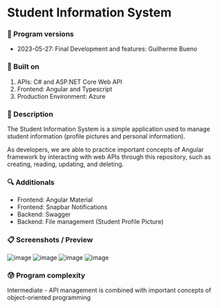 # Student Information System

### 💾 Program versions
- 2023-05-27: Final Development and features: Guilherme Bueno

### 🔨 Built on

1. APIs: C# and ASP.NET Core Web API
2. Frontend: Angular and Typescript
3. Production Environment: Azure

### 📃 Description

The Student Information System is a simple application used to manage student information (profile pictures and personal information).

As developers, we are able to practice important concepts of Angular framework by interacting with web APIs through this repository, such as creating, reading, updating, and deleting.

### 🔍 Additionals

- Frontend: Angular Material
- Frontend: Snapbar Notifications
- Backend: Swagger
- Backend: File management (Student Profile Picture)

### 📋 Screenshots / Preview

![image](https://github.com/BuenoIT/StudentInformationSystem/assets/101655079/a3aa50a0-6d71-4bb2-af74-a026af2ec76a)
![image](https://github.com/BuenoIT/StudentInformationSystem/assets/101655079/ac96444b-b05e-4a02-a07e-d175df6b443a)
![image](https://github.com/BuenoIT/StudentInformationSystem/assets/101655079/eb0de745-afcd-428b-b948-ba06a03e78f2)
![image](https://github.com/BuenoIT/StudentInformationSystem/assets/101655079/befb82ec-ba6a-4ac5-8634-fd31f24aa0d3)


### 😰 Program complexity

Intermediate - API management is combined with important concepts of object-oriented programming

